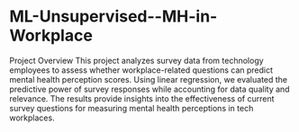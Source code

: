 # ML-Unsupervised--MH-in-Workplace
Project Overview
This project analyzes survey data from technology employees to assess whether workplace-related questions can predict mental health perception scores. Using linear regression, we evaluated the predictive power of survey responses while accounting for data quality and relevance. The results provide insights into the effectiveness of current survey questions for measuring mental health perceptions in tech workplaces.
